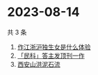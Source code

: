 # 2023-08-14

共 3 条

<!-- BEGIN ZHIHUSEARCH -->
<!-- 最后更新时间 Mon Aug 14 2023 00:12:54 GMT+0800 (China Standard Time) -->
1. [作江浙沪独生女是什么体验](https://www.zhihu.com/search?q=作江浙沪独生女是什么体验)
1. [「民科」答主发顶刊一作](https://www.zhihu.com/search?q=「民科」答主发顶刊一作)
1. [西安山洪泥石流](https://www.zhihu.com/search?q=西安山洪泥石流)
<!-- END ZHIHUSEARCH -->
